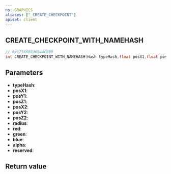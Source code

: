 ```yaml
---
ns: GRAPHICS
aliases: ["_CREATE_CHECKPOINT"]
apiset: client
---
```

## CREATE_CHECKPOINT_WITH_NAMEHASH

```c
// 0x175668836B44CBB0
int CREATE_CHECKPOINT_WITH_NAMEHASH(Hash typeHash,float posX1,float posY1,float posZ1,float posX2,float posY2,float posZ2,float radius,int red,int green,int blue,int alpha,int reserved);
```


## Parameters
* **typeHash**:
* **posX1**:
* **posY1**:
* **posZ1**:
* **posX2**:
* **posY2**:
* **posZ2**:
* **radius**:
* **red**:
* **green**:
* **blue**:
* **alpha**:
* **reserved**:

## Return value